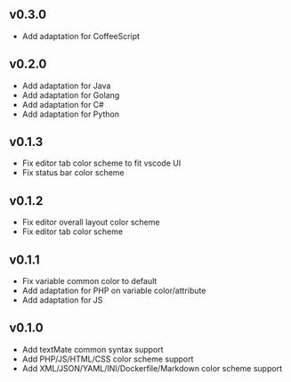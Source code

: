 ## v0.3.0
- Add adaptation for CoffeeScript

## v0.2.0
- Add adaptation for Java
- Add adaptation for Golang
- Add adaptation for C#
- Add adaptation for Python

## v0.1.3
- Fix editor tab color scheme to fit vscode UI
- Fix status bar color scheme

## v0.1.2
- Fix editor overall layout color scheme
- Fix editor tab color scheme

## v0.1.1
- Fix variable common color to default
- Add adaptation for PHP on variable color/attribute
- Add adaptation for JS

## v0.1.0
- Add textMate common syntax support
- Add PHP/JS/HTML/CSS color scheme support
- Add XML/JSON/YAML/INI/Dockerfile/Markdown color scheme support
